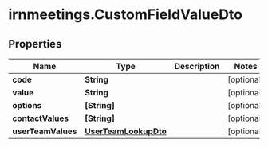 # irnmeetings.CustomFieldValueDto

## Properties

Name | Type | Description | Notes
------------ | ------------- | ------------- | -------------
**code** | **String** |  | [optional] 
**value** | **String** |  | [optional] 
**options** | **[String]** |  | [optional] 
**contactValues** | **[String]** |  | [optional] 
**userTeamValues** | [**UserTeamLookupDto**](UserTeamLookupDto.md) |  | [optional] 


